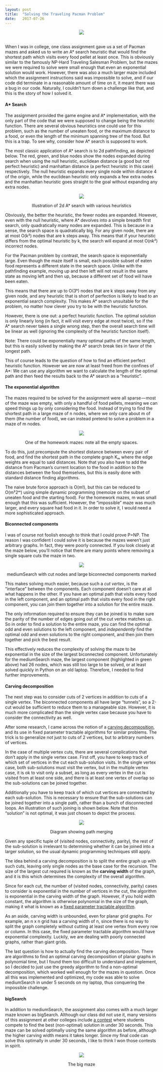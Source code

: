 ```yaml
---
layout:	post
title:	"Solving the Traveling Pacman Problem"
date:	2017-07-26
---
```


<div align="center">
  <img src="/img/1*iv3FBxte8htes9UUyIVPaw.png">
</div>
<br>

When I was in college, one class assignment gave us a set of Pacman mazes and asked us to write an A* search heuristic that would find the shortest path which visits every food pellet at least once. This is obviously similar to the famously NP-Hard Traveling Salesman Problem, but the mazes we were required to solve were small enough that even an exponential solution would work. However, there was also a much larger maze included which the assignment instructions said was impossible to solve, and if our code did terminate in a reasonable amount of time on it, it meant there was a bug in our code. Naturally, I couldn’t turn down a challenge like that, and this is the story of how I solved it.

#### A* Search

The assignment provided the game engine and A* implementation, with the only part of the code that we were supposed to change being the heuristic function. There are several obvious heuristics one could use for this problem, such as the number of uneaten food, or the maximum distance to a food, or even the length of the minimum spanning tree of the food. But this is a trap. To see why, consider how A* search is supposed to work.

The most classic application of A* search is to 2d pathfinding, as depicted below. The red, green, and blue nodes show the nodes expanded during search when using the null heuristic, euclidean distance (a good but not perfect heuristic) and manhattan distance (a perfect heuristic in this case) respectively. The null heuristic expands every single node within distance 4 of the origin, while the euclidean heuristic only expands a few extra nodes and the manhattan heuristic goes straight to the goal without expanding any extra nodes.

<div align="center">
  <img src="/img/1*QIS-CpHQQHL58fQM3I_Mcw.png">
  <p>Illustration of 2d A* search with various heuristics</p>
</div>
Obviously, the better the heuristic, the fewer nodes are expanded. However, even with the null heuristic, where A* devolves into a simple breadth first search, only quadratically many nodes are expanded. This is because in a sense, the search space is quadratically big. For any given node, there are at most O(k²) nodes that are k steps away. This means that if your heuristic differs from the optimal heuristic by k, the search will expand at most O(nk²) incorrect nodes.

For the Pacman problem by contrast, the search space is exponentially large. Even though the maze itself is small, each possible subset of eaten food represents a different state in the search space. Unlike with the pathfinding example, moving up and then left will not result in the same state as moving left and then up, because a different set of food will have been eaten.

This means that there are up to O(3ᵏ) nodes that are k steps away from any given node, and any heuristic that is short of perfection is likely to lead to an exponential search complexity. This makes A* search unsuitable for the problem, no matter how clever you try to be with the heuristic function.

However, there is one out: a perfect heuristic function. The optimal solution is only linearly long (in fact, it will visit every edge at most twice), so if the A* search never takes a single wrong step, then the overall search time will be linear as well (ignoring the complexity of the heuristic function itself).

Note: There could be exponentially many optimal paths of the same length, but this is easily solved by making the A* search break ties in favor of the longest path.

This of course leads to the question of how to find an efficient perfect heuristic function. However we are now at least freed from the confines of A\*: We can use any algorithm we want to calculate the length of the optimal path and then feed the results back to the A\* search as a “heuristic”.

#### The exponential algorithm

The mazes required to be solved for the assignment were all sparse — most of the maze was empty, with only a handful of food pellets, meaning we can speed things up by only considering the food. Instead of trying to find the shortest path in a large maze of n nodes, where we only care about m of them (the number of food), we can instead pretend to solve a problem in a maze of m nodes.

<div align="center">
  <img src="/img/1*thPOUBad8-6nNk-4Qk_F-Q.png">
  <p>One of the homework mazes: note all the empty spaces.</p>
</div>

To do this, just precompute the shortest distance between every pair of food, and find the shortest path in the complete graph Kₘ where the edge weights are equal to said distances. Note that you also have to add the distance from Pacman’s current location to the food in addition to the distances between the food themselves, but this is easily done with standard distance finding algorithms.

The naive brute force approach is O(m!), but this can be reduced to O(m²2ᵐ) using simple dynamic programming (memoize on the subset of uneaten food and the starting food). For the homework mazes, m was small enough that this was sufficient. However, the “impossible” maze was much larger, and every square had food in it. In order to solve it, I would need a more sophisticated approach.

#### Biconnected components

I was of course not foolish enough to think that I could prove P=NP. The reason I was confident I could solve it is because the mazes weren’t just arbitrary graphs. In fact, they were poorly connected. If you look closely at the maze below, you’ll notice that there are many points where removing a single square cuts the maze in two.

<div align="center">
  <img src="/img/1*FKnFcRSIYWA-J3vd3UkwNA.png">
  <p>mediumSearch with cut nodes and large biconnected components marked</p>
</div>

This makes solving much easier, because such a *cut vertex*, is the “interface” between the components. Each component doesn’t care at all what happens in the other. If you have an optimal path that visits every food in the left component, and an optimal path that visits every food in the right component, you can join them together into a solution for the entire maze.

The only information required to ensure they can be joined is to make sure the parity of the number of edges going out of the cut vertex matches up. So in order to find a solution to the entire maze, you can find the optimal odd and even solutions to the left component, and *independently* find the optimal odd and even solutions to the right component, and then join them together and pick the best result.

This effectively reduces the complexity of solving the maze to be exponential in the size of the largest biconnected component. Unfortunately for the mediumSearch maze, the largest component (highlighted in green above) had 26 nodes, which was still too large to be solved, or at least solved quickly in Python on an old laptop. Therefore, I needed to find further improvements.

#### Carving decomposition

The next step was to consider cuts of 2 vertices in addition to cuts of a single vertex. The biconnected components all have large “tunnels”, so a 2-cut would be sufficient to reduce them to a manageable size. However, it is much more complicated than the single vertex case because you have to consider the connectivity as well.

After some research, I came across the notion of a [carving decomposition](https://en.wikipedia.org/wiki/Branch-decomposition#Carving_width), and its use in fixed parameter tractable algorithms for similar problems. The trick is to generalize not just to cuts of 2 vertices, but to arbitrary numbers of vertices.

In the case of multiple vertex cuts, there are several complications that don’t apply in the single vertex case. First off, you have to keep track of which set of vertices in the cut each sub-solution visits. In the single vertex case, both sub-solutions must visit the vertex, but in the multiple vertex case, it is ok to visit only a subset, as long as every vertex in the cut is visited from at least one side, and there is at least one vertex of overlap so the sub-solutions can be joined together.

Additionally you have to keep track of which cut vertices are connected by each sub-solution. This is necessary to ensure that the sub-solutions can be joined together into a single path, rather than a bunch of disconnected loops. An illustration of such joining is shown below. Note that this “solution” is not optimal, it was just chosen to depict the process.

<div align="center">
  <img src="/img/1*R_7L0PQnEHQXQ4W-22QXHg.png">
  <p>Diagram showing path merging</p>
</div>

Given any specific tuple of (visited nodes, connectivity, parity), the rest of the sub-solution is irrelevant to determining whether it can be joined into a larger solution, so the usual dynamic programming techniques still apply.

The idea behind a carving decomposition is to split the entire graph up with such cuts, leaving only single nodes as the base case for the recursion. The size of the largest cut required is known as the **carving width** of the graph, and it is this which determines the complexity of the overall algorithm.

Since for each cut, the number of (visited nodes, connectivity, parity) cases to consider is exponential in the number of vertices in the cut, the algorithm is exponential in the carving width of the graph. However, if you hold width constant, the algorithm is otherwise polynomial in the size of the graph, making it what is known as a [fixed parameter tractable algorithm](https://en.wikipedia.org/wiki/Parameterized_complexity).

As an aside, carving width is unbounded, even for planar grid graphs. For example, an n x n grid has a carving width of n, since there is no way to split the graph completely without cutting at least one vertex from every row or column. In this case, the fixed parameter tractable algorithm would have exponential complexity. Luckily, we are dealing with poorly connected graphs, rather than giant grids.

The last question is how to actually find the carving decomposition. There are algorithms to find an optimal carving decomposition of planar graphs in polynomial time, but I found them too difficult to understand and implement, so I decided to just use the greedy algorithm to find a non-optimal decomposition, which worked well enough for the mazes in question. Once all this was implemented and optimized, my code was able to solve mediumSearch in under 5 seconds on my laptop, thus conquering the impossible challenge.

#### bigSearch

In addition to mediumSearch, the assignment also comes with a much larger maze known as bigSearch. Although our class did not use it, many versions of this assignment at other colleges include [a contest](https://www.cs.utexas.edu/~pstone/Courses/343spring10/assignments/search/search.html) where students compete to find the best (non-optimal) solution in under 30 seconds. This maze can be solved optimally using the same algorithm as before, although the higher carving width means it takes longer. Since my final code can solve this optimally in under 30 seconds, I like to think I won those contests in spirit.

<div align="center">
  <img src="/img/1*AksaWYwhXxpDXwgdvkfghQ.png">
  <p>The big maze</p>
</div>
